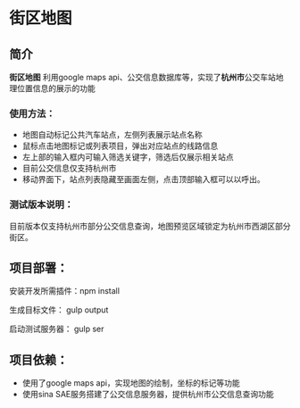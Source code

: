 # 街区地图
## 简介

**街区地图** 利用google maps api、公交信息数据库等，实现了**杭州市**公交车站地理位置信息的展示的功能

### 使用方法：
 
* 地图自动标记公共汽车站点，左侧列表展示站点名称
* 鼠标点击地图标记或列表项目，弹出对应站点的线路信息
* 左上部的输入框内可输入筛选关键字，筛选后仅展示相关站点
* 目前公交信息仅支持杭州市
* 移动界面下，站点列表隐藏至画面左侧，点击顶部输入框可以以呼出。

### 测试版本说明：
目前版本仅支持杭州市部分公交信息查询，地图预览区域锁定为杭州市西湖区部分街区。
## 项目部署：

安装开发所需插件：npm install

生成目标文件： gulp output

启动测试服务器： gulp ser

## 项目依赖：

* 使用了google maps api，实现地图的绘制，坐标的标记等功能
* 使用sina SAE服务搭建了公交信息服务器，提供杭州市公交信息查询功能

